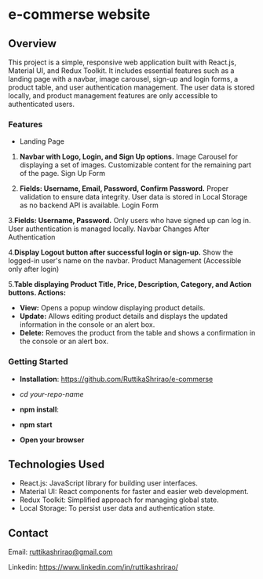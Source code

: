 # e-commerse website

## Overview
This project is a simple, responsive web application built with React.js, Material UI, and Redux Toolkit. It includes essential features such as a landing page with a navbar, image carousel, sign-up and login forms, a product table, and user authentication management. The user data is stored locally, and product management features are only accessible to authenticated users.


### Features

- Landing Page

1. **Navbar with Logo, Login, and Sign Up options.**
Image Carousel for displaying a set of images.
Customizable content for the remaining part of the page.
Sign Up Form

2. **Fields: Username, Email, Password, Confirm Password.**
Proper validation to ensure data integrity.
User data is stored in Local Storage as no backend API is available.
Login Form

3.**Fields: Username, Password.**
Only users who have signed up can log in.
User authentication is managed locally.
Navbar Changes After Authentication

4.**Display Logout button after successful login or sign-up.**
Show the logged-in user's name on the navbar.
Product Management (Accessible only after login)

5.**Table displaying Product Title, Price, Description, Category, and Action buttons.
Actions:**
- **View:** Opens a popup window displaying product details.
- **Update:** Allows editing product details and displays the updated information in the console or an alert box.
- **Delete:** Removes the product from the table and shows a confirmation in the console or an alert box.

### Getting Started

- **Installation**:
 https://github.com/RuttikaShrirao/e-commerse
 - *cd your-repo-name*

 - **npm install**:

- **npm start**


- **Open your browser**

## Technologies Used

- React.js: JavaScript library for building user interfaces.
- Material UI: React components for faster and easier web development.
- Redux Toolkit: Simplified approach for managing global state.
- Local Storage: To persist user data and authentication state.



## Contact
Email: ruttikashrirao@gmail.com

Linkedin: https://www.linkedin.com/in/ruttikashrirao/